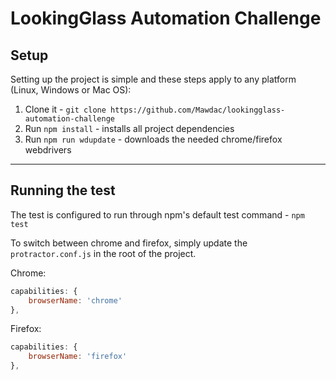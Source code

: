 # LookingGlass Automation Challenge

## Setup

Setting up the project is simple and these steps apply to any platform (Linux, Windows or Mac OS):

1. Clone it - `git clone https://github.com/Mawdac/lookingglass-automation-challenge`
2. Run `npm install` - installs all project dependencies
3. Run `npm run wdupdate` - downloads the needed chrome/firefox webdrivers

---

## Running the test

The test is configured to run through npm's default test command - `npm test`

To switch between chrome and firefox, simply update the `protractor.conf.js` in the root of the project.

Chrome: 

```javascript
capabilities: {
    browserName: 'chrome'
},
```

Firefox:
```javascript
capabilities: {
    browserName: 'firefox'
},
```